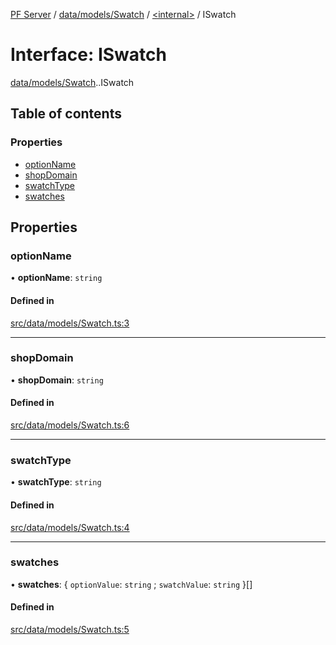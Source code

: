 [PF Server](../README.md) / [data/models/Swatch](../modules/data_models_Swatch.md) / [<internal\>](../modules/data_models_Swatch._internal_.md) / ISwatch

# Interface: ISwatch

[data/models/Swatch](../modules/data_models_Swatch.md).[<internal>](../modules/data_models_Swatch._internal_.md).ISwatch

## Table of contents

### Properties

- [optionName](data_models_Swatch._internal_.ISwatch.md#optionname)
- [shopDomain](data_models_Swatch._internal_.ISwatch.md#shopdomain)
- [swatchType](data_models_Swatch._internal_.ISwatch.md#swatchtype)
- [swatches](data_models_Swatch._internal_.ISwatch.md#swatches)

## Properties

### optionName

• **optionName**: `string`

#### Defined in

[src/data/models/Swatch.ts:3](https://bitbucket.org/bravebits/pfserver/src/83cf3bb/src/data/models/Swatch.ts#lines-3)

___

### shopDomain

• **shopDomain**: `string`

#### Defined in

[src/data/models/Swatch.ts:6](https://bitbucket.org/bravebits/pfserver/src/83cf3bb/src/data/models/Swatch.ts#lines-6)

___

### swatchType

• **swatchType**: `string`

#### Defined in

[src/data/models/Swatch.ts:4](https://bitbucket.org/bravebits/pfserver/src/83cf3bb/src/data/models/Swatch.ts#lines-4)

___

### swatches

• **swatches**: { `optionValue`: `string` ; `swatchValue`: `string`  }[]

#### Defined in

[src/data/models/Swatch.ts:5](https://bitbucket.org/bravebits/pfserver/src/83cf3bb/src/data/models/Swatch.ts#lines-5)
